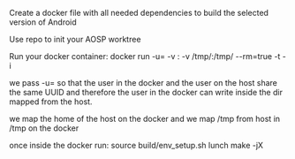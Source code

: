 Create a docker file with all needed dependencies to build the selected version of Android

Use repo to init your AOSP worktree

Run your docker container:
docker run -u=<uuid-host-user> -v <host-dir>:<docker-dir> -v /tmp/:/tmp/ --rm=true -t -i <image-name>

we pass -u=<uuid-host-user> so that the user in the docker and the user on the host share 
the same UUID and therefore the user in the docker can write inside the dir mapped from the host.

we map the home of the host on the docker and we map /tmp from host in /tmp on the docker 

once inside the docker run:
source build/env_setup.sh
lunch
make -jX <target>
